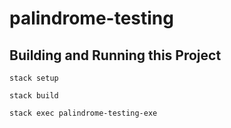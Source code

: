 # palindrome-testing

## Building and Running this Project

`stack setup`

`stack build`

`stack exec palindrome-testing-exe`
